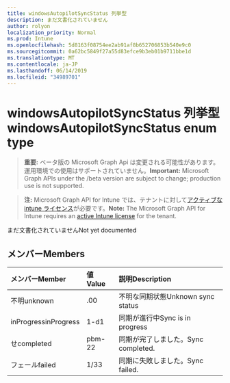 ```yaml
---
title: windowsAutopilotSyncStatus 列挙型
description: まだ文書化されていません
author: rolyon
localization_priority: Normal
ms.prod: Intune
ms.openlocfilehash: 5d8163f08754ee2ab91af8b652706853b540e9c0
ms.sourcegitcommit: 0a62bc5849f27a55d83efce9b3eb01b9711bbe1d
ms.translationtype: MT
ms.contentlocale: ja-JP
ms.lasthandoff: 06/14/2019
ms.locfileid: "34989701"
---
```

# <a name="windowsautopilotsyncstatus-enum-type"></a><span data-ttu-id="637d4-103">windowsAutopilotSyncStatus 列挙型</span><span class="sxs-lookup"><span data-stu-id="637d4-103">windowsAutopilotSyncStatus enum type</span></span>

> <span data-ttu-id="637d4-104">**重要:** ベータ版の Microsoft Graph Api は変更される可能性があります。運用環境での使用はサポートされていません。</span><span class="sxs-lookup"><span data-stu-id="637d4-104">**Important:** Microsoft Graph APIs under the /beta version are subject to change; production use is not supported.</span></span>

> <span data-ttu-id="637d4-105">**注:** Microsoft Graph API for Intune では、テナントに対して[アクティブな intune ライセンス](https://go.microsoft.com/fwlink/?linkid=839381)が必要です。</span><span class="sxs-lookup"><span data-stu-id="637d4-105">**Note:** The Microsoft Graph API for Intune requires an [active Intune license](https://go.microsoft.com/fwlink/?linkid=839381) for the tenant.</span></span>

<span data-ttu-id="637d4-106">まだ文書化されていません</span><span class="sxs-lookup"><span data-stu-id="637d4-106">Not yet documented</span></span>

## <a name="members"></a><span data-ttu-id="637d4-107">メンバー</span><span class="sxs-lookup"><span data-stu-id="637d4-107">Members</span></span>
|<span data-ttu-id="637d4-108">メンバー</span><span class="sxs-lookup"><span data-stu-id="637d4-108">Member</span></span>|<span data-ttu-id="637d4-109">値</span><span class="sxs-lookup"><span data-stu-id="637d4-109">Value</span></span>|<span data-ttu-id="637d4-110">説明</span><span class="sxs-lookup"><span data-stu-id="637d4-110">Description</span></span>|
|:---|:---|:---|
|<span data-ttu-id="637d4-111">不明</span><span class="sxs-lookup"><span data-stu-id="637d4-111">unknown</span></span>|<span data-ttu-id="637d4-112">.0</span><span class="sxs-lookup"><span data-stu-id="637d4-112">0</span></span>|<span data-ttu-id="637d4-113">不明な同期状態</span><span class="sxs-lookup"><span data-stu-id="637d4-113">Unknown sync status</span></span>|
|<span data-ttu-id="637d4-114">inProgress</span><span class="sxs-lookup"><span data-stu-id="637d4-114">inProgress</span></span>|<span data-ttu-id="637d4-115">1-d</span><span class="sxs-lookup"><span data-stu-id="637d4-115">1</span></span>|<span data-ttu-id="637d4-116">同期が進行中</span><span class="sxs-lookup"><span data-stu-id="637d4-116">Sync is in progress</span></span>|
|<span data-ttu-id="637d4-117">せ</span><span class="sxs-lookup"><span data-stu-id="637d4-117">completed</span></span>|<span data-ttu-id="637d4-118">pbm-2</span><span class="sxs-lookup"><span data-stu-id="637d4-118">2</span></span>|<span data-ttu-id="637d4-119">同期が完了しました。</span><span class="sxs-lookup"><span data-stu-id="637d4-119">Sync completed.</span></span>|
|<span data-ttu-id="637d4-120">フェール</span><span class="sxs-lookup"><span data-stu-id="637d4-120">failed</span></span>|<span data-ttu-id="637d4-121">1/3</span><span class="sxs-lookup"><span data-stu-id="637d4-121">3</span></span>|<span data-ttu-id="637d4-122">同期に失敗しました。</span><span class="sxs-lookup"><span data-stu-id="637d4-122">Sync failed.</span></span>|





